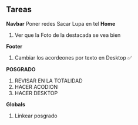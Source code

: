  ## Tareas

**Navbar**
    Poner redes
    Sacar Lupa en tel
**Home**
1. Ver que la Foto de la destacada se vea bien
    
**Footer**
1. Cambiar los acordeones por texto en Desktop :white_check_mark:

**POSGRADO**
1. REVISAR EN LA TOTALIDAD
2. HACER ACODION
3. HACER DESKTOP


**Globals**
1. Linkear posgrado
